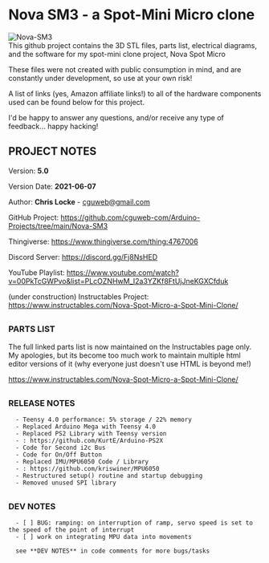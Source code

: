 
# Nova SM3 - a Spot-Mini Micro clone
![Nova-SM3](https://raw.githubusercontent.com/cguweb-com/Arduino-Projects/main/Nova-SM3/novasm3.png)  
This github project contains the 3D STL files, parts list, electrical diagrams, and the software for my spot-mini clone project, Nova Spot Micro  

These files were not created with public consumption in mind, and are constantly under development, so use at your own risk!  

A list of links (yes, Amazon affiliate links!) to all of the hardware components used can be found below for this project.  

I'd be happy to answer any questions, and/or receive any type of feedback... happy hacking!  

##    
## PROJECT NOTES  

   Version: **5.0**

   Version Date: **2021-06-07**


   Author:  **Chris Locke** - cguweb@gmail.com

   GitHub Project:  https://github.com/cguweb-com/Arduino-Projects/tree/main/Nova-SM3

   Thingiverse:  https://www.thingiverse.com/thing:4767006

   Discord Server:  https://discord.gg/Fj8NsHED

   YouTube Playlist:  https://www.youtube.com/watch?v=00PkTcGWPvo&list=PLcOZNHwM_I2a3YZKf8FtUjJneKGXCfduk

   (under construction)
   Instructables Project:  https://www.instructables.com/Nova-Spot-Micro-a-Spot-Mini-Clone/


##
### PARTS LIST
   The full linked parts list is now maintained on the Instructables page only. My apologies, but its become too much work to maintain multiple html editor versions of it (why everyone just doesn't use HTML is beyond me!)
   
   https://www.instructables.com/Nova-Spot-Micro-a-Spot-Mini-Clone/


##    
### RELEASE NOTES  

      - Teensy 4.0 performance: 5% storage / 22% memory
      - Replaced Arduino Mega with Teensy 4.0
      - Replaced PS2 Library with Teensy version
      - : https://github.com/KurtE/Arduino-PS2X
      - Code for Second i2c Bus      
      - Code for On/Off Button
      - Replaced IMU/MPU6050 Code / Library
      - : https://github.com/kriswiner/MPU6050
      - Restructured setup() routine and startup debugging
      - Removed unused SPI library

##    
### DEV NOTES  

      - [ ] BUG: ramping: on interruption of ramp, servo speed is set to the speed of the point of interrupt
      - [ ] work on integrating MPU data into movements

      see **DEV NOTES** in code comments for more bugs/tasks

